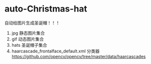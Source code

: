 # auto-Christmas-hat
自动给图片生成圣诞帽！！！

1. jpg 静态图片集合
2. gif 动态图片集合
2. hats 圣诞帽子集合
4. haarcascade_frontalface_default.xml 分类器 https://github.com/opencv/opencv/tree/master/data/haarcascades
